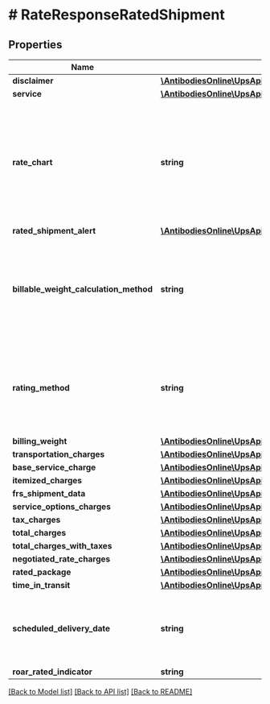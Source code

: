 # # RateResponseRatedShipment

## Properties

Name | Type | Description | Notes
------------ | ------------- | ------------- | -------------
**disclaimer** | [**\AntibodiesOnline\UpsApi\Rating\RateResponseRatedShipmentDisclaimer**](RateResponseRatedShipmentDisclaimer.md) |  | [optional]
**service** | [**\AntibodiesOnline\UpsApi\Rating\RatedShipmentService**](RatedShipmentService.md) |  |
**rate_chart** | **string** | Rate Type with which Shipment is rated. Possible RateChart values for different regions will be: US 48 origin: 1 \&quot; Daily Rates 3 \&quot; Standard List Rates 4 \&quot; Retail Rates. Alaska/Hawaii origin:1 \&quot; Daily Rates 3 \&quot; Standard List Rates 4 \&quot; Retail Rates.  All Other origins:1 \&quot; Rates 5 - Regional Rates 6 - General List Rates. 3 and 4 do not apply | [optional]
**rated_shipment_alert** | [**\AntibodiesOnline\UpsApi\Rating\RateResponseRatedShipmentRatedShipmentAlert**](RateResponseRatedShipmentRatedShipmentAlert.md) |  | [optional]
**billable_weight_calculation_method** | **string** | Indicates whether the billable weight calculation method is utilized at the package or shipment level.  This information will be returned only if RatingMethodRequestedIndicator is present in the request.  Possible values:01 &#x3D; Shipment Billable Weight02 &#x3D; Package Billable Weight | [optional]
**rating_method** | **string** | Indicates whether the Shipment was rated at the shipment-level or the package-level. This information will be returned only if RatingMethodRequestedIndicator is present in the request.  Possible values:01 &#x3D; Shipment level02 &#x3D; Package level | [optional]
**billing_weight** | [**\AntibodiesOnline\UpsApi\Rating\RatedShipmentBillingWeight**](RatedShipmentBillingWeight.md) |  |
**transportation_charges** | [**\AntibodiesOnline\UpsApi\Rating\RatedShipmentTransportationCharges**](RatedShipmentTransportationCharges.md) |  |
**base_service_charge** | [**\AntibodiesOnline\UpsApi\Rating\RatedShipmentBaseServiceCharge**](RatedShipmentBaseServiceCharge.md) |  | [optional]
**itemized_charges** | [**\AntibodiesOnline\UpsApi\Rating\RateResponseRatedShipmentItemizedCharges**](RateResponseRatedShipmentItemizedCharges.md) |  | [optional]
**frs_shipment_data** | [**\AntibodiesOnline\UpsApi\Rating\RatedShipmentFRSShipmentData**](RatedShipmentFRSShipmentData.md) |  | [optional]
**service_options_charges** | [**\AntibodiesOnline\UpsApi\Rating\RatedShipmentServiceOptionsCharges**](RatedShipmentServiceOptionsCharges.md) |  |
**tax_charges** | [**\AntibodiesOnline\UpsApi\Rating\RateResponseRatedShipmentTaxCharges**](RateResponseRatedShipmentTaxCharges.md) |  | [optional]
**total_charges** | [**\AntibodiesOnline\UpsApi\Rating\RatedShipmentTotalCharges**](RatedShipmentTotalCharges.md) |  |
**total_charges_with_taxes** | [**\AntibodiesOnline\UpsApi\Rating\RatedShipmentTotalChargesWithTaxes**](RatedShipmentTotalChargesWithTaxes.md) |  | [optional]
**negotiated_rate_charges** | [**\AntibodiesOnline\UpsApi\Rating\RatedShipmentNegotiatedRateCharges**](RatedShipmentNegotiatedRateCharges.md) |  | [optional]
**rated_package** | [**\AntibodiesOnline\UpsApi\Rating\RateResponseRatedShipmentRatedPackage**](RateResponseRatedShipmentRatedPackage.md) |  |
**time_in_transit** | [**\AntibodiesOnline\UpsApi\Rating\RatedShipmentTimeInTransit**](RatedShipmentTimeInTransit.md) |  | [optional]
**scheduled_delivery_date** | **string** | The rated shipments scheduled delivery date, ScheduledDeliveryDate returned only when Subversion of 2205 was sent in the request and the customer has the specific contract. | [optional]
**roar_rated_indicator** | **string** | Informational only | [optional]

[[Back to Model list]](../../README.md#models) [[Back to API list]](../../README.md#endpoints) [[Back to README]](../../README.md)
